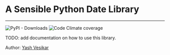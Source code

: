 # A Sensible Python Date Library

---

![PyPI - Downloads](https://img.shields.io/pypi/dm/pydate-fns)
![Code Climate coverage](https://img.shields.io/codeclimate/coverage/yashvesikar/pydate-fns)

TODO: add documentation on how to use this library.

Author: [Yash Vesikar](vesikar.com)
